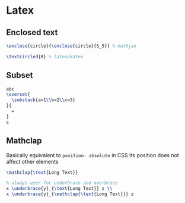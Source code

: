 # Latex

## Enclosed text
```latex
\enclose{circle}{\enclose{circle}{S_5}} % mathjax

\textcircled{R} % latex/katex
```
## Subset
```latex
abc
\overset{
  \substack{a=1\\b=2\\c=3}
}{
  =
}
c
```
## Mathclap
Basically equivalent to `position: absolute` in CSS
Its position does not affect other elements

```latex
\mathclap{\text{Long Text}}

% always user for underbrace and overbrace
x \underbrace{y}_{\text{Long Text}} z \\
x \underbrace{y}_{\mathclap{\text{Long Text}}} z
```